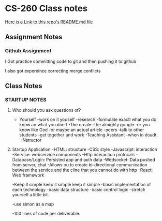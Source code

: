 # CS-260 Class notes

[Here is a Link to this repo's README.md file](/README.md)

## Assignment Notes
### Github Assignment
I Got practice committing code to git and then pushing it to github

I also got expereince correcting merge conflicts 


## Class Notes
### STARTUP NOTES
1. Who should you ask questions of?
    - Yourself
        -work on it youself
        -research
        -formulate exactl what you do know an what you don't
    -The orcale
        -the almighty google
        -or you know like God 
        -or maybe an actual article
    -peers
        -talk to other students
        -get together and work
    -Teaching Assistant
        -when in doudt 
    -INstructor

2. Startup Application
    -HTML: structure
    -CSS: style
    -Javascript: interaction
    -Service: webservice components
        -Http interaction protocals
    -Database/Login: Persisted app and auth data
    -Wedsocket: Data pushed from server, chat
        -Allows ou to create bi-directional communication between the service and the cline that you cannot do with http
    -React: Web framework

    -Keep it simple keep it simple keep it simple
        -basic implementation of each technology
        -basic data structure
        -basic control logic
    -stretch yourself a little bit. 

    -use simon as a map

    -100 lines of code per deliverable. 